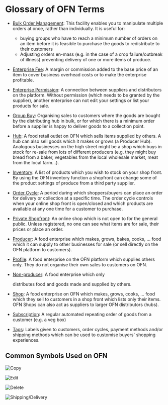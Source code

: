 # Glossary of OFN Terms

* [Bulk Order Management](basic-features/orders/view-orders.md#bulk-order-management): This facility enables you to manipulate multiple orders at once, rather than individually.  It is useful for:
  * buying groups who have to reach a minimum number of orders on an item before it is feasible to purchase the goods to redistribute to their customers
  * Adjusting orders en-mass \(e.g. in the case of a crop failure/outbreak of illness\) preventing delivery of one or more items of produce.
* [Enterprise Fee](basic-features/shopfront/enterprise-fees.md): A margin or commission added to the base price of an item to cover business overhead costs or to make the enterprise profitable.
* [Enterprise Permission](basic-features/enterprise-profile/enterprise-to-enterprise-permissions-e2es.md): A connection between suppliers and distributors on the platform. Without permission \(which needs to be granted by the supplier\), another enterprise can not edit your settings or list your products for sale.
* [Group Buy](basic-features/products-1/group-buy-for-bulk-ordering.md): Organising sales to customers where the goods are bought by the distributing hub in bulk, or for which there is a minimum order before a supplier is happy to deliver goods to a collection point.
* [Hub](your-quick-start-on-ofn-given-who-you-are.md#hub): A food retail outlet on OFN which sells items supplied by others.  A hub can also sell goods which it makes or grows \(a Producer Hub\).  Analogous businesses on the high street might be a shop which buys in stock for re-sale from lots of different producers \(e.g. they might buy bread from a baker, vegetables from the local wholesale market, meat from the local farm...\). 
* [Inventory](basic-features/products-1/inventory-tool.md): A list of products which you wish to stock on your shop front.  By using the OFN inventory function a shopfront can change some of the product settings of produce from a third party supplier.
* [Order Cycle](basic-features/shopfront/order-cycle/): A period during which shoppers/buyers can place an order for delivery or collection at a specific time.  The order cycle controls when your online shop front is open/closed and which products are available at any one time for a customer to purchase.
* [Private Shopfront](basic-features/shopfront/private-shopfront.md): An online shop which is not open to for the general public.  Unless registered, no one can see what items are for sale, their prices or place an order.
* [Producer](basic-features/enterprise-profile/package-types.md#for-producers): A food enterprise which makes, grows, bakes, cooks, ... food which it can supply to other businesses for sale \(or sell directly on the OFN platform to customers\).
* [Profile](your-quick-start-on-ofn-given-who-you-are.md#profile): A food enterprise on the OFN platform which supplies others only. They do not organise their own sales to customers on OFN. 
* [Non-producer](basic-features/enterprise-profile/package-types.md#for-non-producers-hubs): A food enterprise which only

  distributes food and goods made and supplied by others.

* [Shop](your-quick-start-on-ofn-given-who-you-are.md#shop): A food enterprise on OFN which makes, grows, cooks, ... food which they sell to customers in a shop front which lists only their items. OFN Shops can also act as suppliers to larger OFN distributors \(hubs\).
* [Subscription](basic-features/subscriptions/): A regular automated repeating order of goods from a customer \(e.g. a veg box\)
* [Tags](basic-features/shopfront/customer-management-and-conditional-displays-prices/): Labels given to customers, order cycles, payment methods and/or shipping methods which can be used to customise buyers' shopping experiences.

## Common Symbols Used on OFN 

![Copy](.gitbook/assets/copy.jpg)

![Edit](.gitbook/assets/edit.png)

![Delete](.gitbook/assets/trash.jpg)

![Shipping/Delivery](.gitbook/assets/shipped%20%282%29%20%282%29%20%282%29.png)



